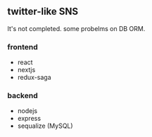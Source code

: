 ## twitter-like SNS

It's not completed. some probelms on DB ORM.

### frontend

- react
- nextjs
- redux-saga

### backend

- nodejs
- express
- sequalize (MySQL)
